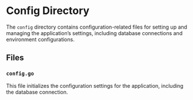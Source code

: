 # Config Directory

The `config` directory contains configuration-related files for setting up and managing the application’s settings, including database connections and environment configurations.

## Files

### `config.go`

This file initializes the configuration settings for the application, including the database connection.
